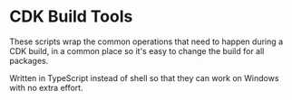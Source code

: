 CDK Build Tools
================

These scripts wrap the common operations that need to happen
during a CDK build, in a common place so it's easy to change
the build for all packages.

Written in TypeScript instead of shell so that they can work
on Windows with no extra effort.
